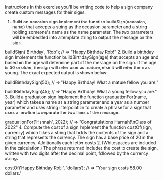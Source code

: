 Instructions
In this exercise you'll be writing code to help a sign company create custom messages for their signs.

1. Build an occasion sign
Implement the function buildSign(occasion, name) that accepts a string as the occasion parameter and a string holding someone's name as the name parameter. The two parameters will be embedded into a template string to output the message on the sign.

buildSign('Birthday', 'Rob');
// => "Happy Birthday Rob!"
2. Build a birthday sign
Implement the function buildBirthdaySign(age) that accepts an age and based on the age will determine part of the message on the sign. If the age is 50 or older, the sign will refer user as mature, else it will refer them as young. The exact expected output is shown below:

buildBirthdaySign(50);
// => "Happy Birthday! What a mature fellow you are."

buildBirthdaySign(45);
// => "Happy Birthday! What a young fellow you are."
3. Build a graduation sign
Implement the function graduationFor(name, year) which takes a name as a string parameter and a year as a number parameter and uses string interpolation to create a phrase for a sign that uses a newline to separate the two lines of the message.

graduationFor('Hannah', 2022);
// => "Congratulations Hannah!\nClass of 2022"
4. Compute the cost of a sign
Implement the function costOf(sign, currency) which takes a string that holds the contents of the sign and a string that represents the currency. The sign has a base price of 20 in the given currency. Additionally each letter costs 2. (Whitespaces are included in the calculation.) The phrase returned includes the cost to create the sign, written with two digits after the decimal point, followed by the currency string.

costOf('Happy Birthday Rob!', 'dollars');
// => "Your sign costs 58.00 dollars."